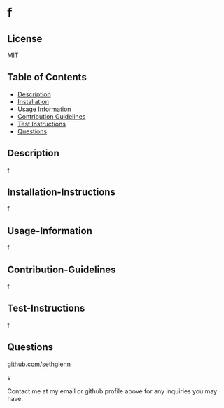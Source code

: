 # f

## License
   
  MIT

## Table of Contents

 - [Description](##Description)
 - [Installation](##Installation-Instructions)
 - [Usage Information](##Usage-Information)
 - [Contribution Guidelines](##Contribution-Guidelines)
 - [Test Instructions](##Test-Instructions)
 - [Questions](##Questions)

## Description

 f

## Installation-Instructions

 f

## Usage-Information

 f

## Contribution-Guidelines

 f

## Test-Instructions

 f

## Questions

 [github.com/sethglenn](https://github.com/sethglenn)

 s

 Contact me at my email or github profile above for any inquiries you may have.

        
